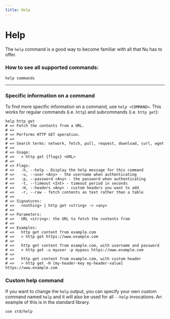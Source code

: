 ```yaml
---
title: Help
---
```


# Help

The `help` command is a good way to become familiar with all that Nu has to offer.

### How to see all supported commands:

```nu
help commands
```

---

### Specific information on a command

To find more specific information on a command, use `help <COMMAND>`. This works for regular commands (i.e. `http`) and subcommands (i.e. `http get`):

```nu
help http get
# => Fetch the contents from a URL.
# => 
# => Performs HTTP GET operation.
# => 
# => Search terms: network, fetch, pull, request, download, curl, wget
# => 
# => Usage:
# =>   > http get {flags} <URL>
# => 
# => Flags:
# =>   -h, --help - Display the help message for this command
# =>   -u, --user <Any> - the username when authenticating
# =>   -p, --password <Any> - the password when authenticating
# =>   -t, --timeout <Int> - timeout period in seconds
# =>   -H, --headers <Any> - custom headers you want to add
# =>   -r, --raw - fetch contents as text rather than a table
# => 
# => Signatures:
# =>   <nothing> | http get <string> -> <any>
# => 
# => Parameters:
# =>   URL <string>: the URL to fetch the contents from
# => 
# => Examples:
# =>   http get content from example.com
# =>   > http get https://www.example.com
# => 
# =>   http get content from example.com, with username and password
# =>   > http get -u myuser -p mypass https://www.example.com
# => 
# =>   http get content from example.com, with custom header
# =>   > http get -H [my-header-key my-header-value] https://www.example.com
```

### Custom help command
If you want to change the `help` output, you can specify your own custom command named `help` and it will also be used for all `--help` invocations. An example of this is in the standard library.
```nu
use std/help
```
